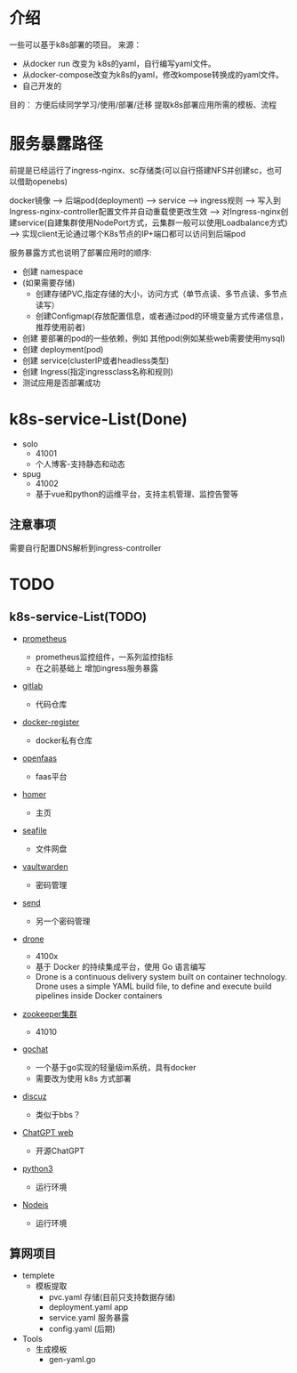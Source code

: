 # 介绍
一些可以基于k8s部署的项目。
来源：
- 从docker run 改变为 k8s的yaml，自行编写yaml文件。
- 从docker-compose改变为k8s的yaml，修改kompose转换成的yaml文件。
- 自己开发的

目的：
  方便后续同学学习/使用/部署/迁移
  提取k8s部署应用所需的模板、流程
  
# 服务暴露路径
前提是已经运行了ingress-nginx、sc存储类(可以自行搭建NFS并创建sc，也可以借助openebs)

docker镜像
--> 后端pod(deployment)
--> service 
--> ingress规则 
--> 写入到Ingress-nginx-controller配置文件并自动重载使更改生效 
--> 对Ingress-nginx创建service(自建集群使用NodePort方式，云集群一般可以使用Loadbalance方式)
--> 实现client无论通过哪个K8s节点的IP+端口都可以访问到后端pod

服务暴露方式也说明了部署应用时的顺序:
- 创建 namespace
- (如果需要存储) 
  - 创建存储PVC,指定存储的大小，访问方式（单节点读、多节点读、多节点读写）
  - 创建Configmap(存放配置信息，或者通过pod的环境变量方式传递信息，推荐使用前者)
- 创建 要部署的pod的一些依赖，例如 其他pod(例如某些web需要使用mysql)
- 创建 deployment(pod)  
- 创建 service(clusterIP或者headless类型)
- 创建 Ingress(指定ingressclass名称和规则)
- 测试应用是否部署成功

# k8s-service-List(Done)

- solo
  -  41001
  - 个人博客-支持静态和动态
- spug
  -  41002
  - 基于vue和python的运维平台，支持主机管理、监控告警等

## 注意事项
需要自行配置DNS解析到ingress-controller

# TODO
## k8s-service-List(TODO)
- [prometheus](#)
  - prometheus监控组件，一系列监控指标 
  - 在之前基础上 增加ingress服务暴露

- [gitlab](#)
  - 代码仓库

- [docker-register](#)
  - docker私有仓库

- [openfaas](#)
  - faas平台

- [homer](#)
  - 主页

- [seafile](#)
  - 文件网盘

- [vaultwarden](#)
  - 密码管理

- [send](#)
  - 另一个密码管理

- [drone](https://github.com/drone/drone)
  - 4100x
  - 基于 Docker 的持续集成平台，使用 Go 语言编写
  - Drone is a continuous delivery system built on container technology. Drone uses a simple YAML build file, to define and execute build pipelines inside Docker containers

- [zookeeper集群](https://www.jianshu.com/p/e0f9bfa6a998)
  - 41010

- [gochat](https://github.com/LockGit/gochat)
  - 一个基于go实现的轻量级im系统，具有docker
  - 需要改为使用 k8s 方式部署

- [discuz](https://zhuanlan.zhihu.com/p/398073277)
  - 类似于bbs？

- [ChatGPT web](#)
  - 开源ChatGPT

- [python3](#)
  - 运行环境
  
- [Nodejs](#)
  - 运行环境

## 算网项目
- templete
  - 模板提取
    - pvc.yaml     存储(目前只支持数据存储)
    - deployment.yaml   app
    - service.yaml   服务暴露
    - config.yaml (后期)
- Tools
  - 生成模板
    - gen-yaml.go